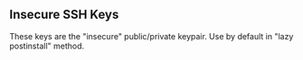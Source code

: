 ## Insecure SSH Keys

These keys are the "insecure" public/private keypair. Use by default in "lazy postinstall" method.

